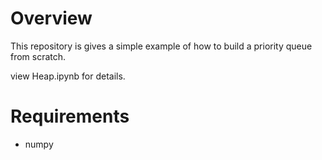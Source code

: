 # Overview

This repository is gives a simple example of how to build a priority queue from scratch.

view Heap.ipynb for details.

# Requirements

- numpy

